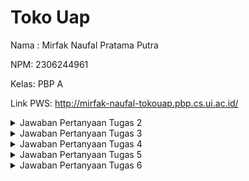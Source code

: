 # Toko Uap
Nama : Mirfak Naufal Pratama Putra

NPM: 2306244961

Kelas: PBP A

Link PWS: http://mirfak-naufal-tokouap.pbp.cs.ui.ac.id/
<details>
<summary>Jawaban Pertanyaan Tugas 2</summary>

### Jelaskan bagaimana cara kamu mengimplementasikan checklist di atas secara step-by-step (bukan hanya sekadar mengikuti tutorial):

1. Membuat direktori toko-uap, mengaktifkan virtual environment, lalu start project menggunakan django dengan nama project toko_uap.
2. Membuat aplikasi dengan nama main, membuat direktori baru, lalu membuat berkas main.html untuk tampilan web.
3. Mengubah berkas models.py, mengisi file views.py, melakukan routing pada aplikasi main dan mengonfigurasi routing pada direktori proyek.
4. Melakukan add, commit, dan push kepada github dan PWS.

### Buatlah bagan yang berisi request client ke web aplikasi berbasis Django beserta responnya dan jelaskan pada bagan tersebut kaitan antara urls.py, views.py, models.py, dan berkas html.
https://drive.google.com/file/d/1j8FsfsbHzdqzthDkdS4eSv9-jqq99bC4/view?usp=sharing

### Jelaskan fungsi git dalam pengembangan perangkat lunak!
Git adalah sistem kontrol versi yang berfungsi untuk melacak perubahan kode sumber dalam pengembangan perangkat lunak. Git membantu menjaga kualitas kode, meningkatkan efisiensi kolaborasi, dan mempermudah manajemen proyek.

### Menurut Anda, dari semua framework yang ada, mengapa framework Django dijadikan permulaan pembelajaran pengembangan perangkat lunak?
Django sering digunakan untuk pemula karena mudah untuk digunakan, arsitektur yang terstruktur, sakalbilitas dan fleksibilitas, keamanan yang kuat, dll.

### Mengapa model pada Django disebut sebagai ORM?
Model pada Django disebut sebagai ORM karena mereka menyederhanakan interaksi antara aplikasi Python dan basis data relasional dengan cara yang terstruktur dan terstandarisasi. ORM Pada Django juga membantu mengurangi kebutuhan untuk menulis SQL secara langsung.
</details>

<details>
<summary>Jawaban Pertanyaan Tugas 3</summary>

### Jelaskan mengapa kita memerlukan data delivery dalam pengimplementasian sebuah platform?
Data delivery diperlukan dalam pengimplementasian platform karena untuk memastikan data tersedia, dapat diakses tepat waktu, dan dapat dikirimkan dengan cara yang efisien. Data delivery juga diperlukan untuk meningkatkan skalabilitas. Dengan data delivery, platform dapat berfungsi dengan optimal.

### Menurutmu, mana yang lebih baik antara XML dan JSON? Mengapa JSON lebih populer dibandingkan XML?
JSON lebih baik dan lebih populer dibandingkan XML karena JSON memiliki struktur yang lebih sederhana dan ringkas, ukuran data yang lebih kecil, serta lebih cepat untuk diparse oleh bahasa pemrograman, terutama JavaScript. 

### Jelaskan fungsi dari method is_valid() pada form Django dan mengapa kita membutuhkan method tersebut?
Method is_valid() digunakan untuk memvalidasi input dari user. Kita membutuhkan method tersebut untuk mencegah data yang tidak valid, memudahkan menangani error, dan menyederhanakan proses validasi.

### Mengapa kita membutuhkan csrf_token saat membuat form di Django? Apa yang dapat terjadi jika kita tidak menambahkan csrf_token pada form Django? Bagaimana hal tersebut dapat dimanfaatkan oleh penyerang?
csrf_token diperlukan dalam form Django untuk melindungi aplikasi dari serangan Cross-Site Request Forgery (CSRF), di mana penyerang dapat mengeksploitasi sesi pengguna untuk mengirimkan permintaan berbahaya yang tampaknya sah. Tanpa csrf_token, data aplikasi rentan dimanipulasi oleh penyerang, karena tidak ada cara untuk memverifikasi bahwa permintaan berasal dari sumber yang sah. Token ini membantu memvalidasi permintaan dengan memastikan bahwa hanya permintaan yang menyertakan token yang valid yang diterima.

### Jelaskan bagaimana cara kamu mengimplementasikan checklist di atas secara step-by-step
1. Membuat direktori baru pada root folder, menambahkan file base.html, mengonfigurasi file settings.py, dan mengubah file main.html.
2. Mengubah primary key dari integer menjadi uuid dengan cara mengimport uuid ke models.py.
3. Menambahkan file forms.py pada direktori main, import fungsi redirect pada file views.py, dan membuat fungsi baru pada views.py.
4. Mengimport fungsi baru dari views.py ke urls.py, menambahkan path untuk mengakses fungsi yang diimport, lalu membuat berkas baru dengan nama file fungsi yang diimport sebelumnya.
5. Mengimport fungsi HttpResponse dan serializers pada file views.py, lalu menambahkan fungsi baru untuk mengembalikan data dalam bentuk XML.
6. Melakukan import fungsi yang baru ditambahkan pada step 5 ke urls.py, lalu menambahkan path untuk mengakses fungsi tersebut.
7. Ulangi step 5 dan 6 untuk XML by id, JSON, dan JSON by id.

### Mengakses keempat URL di poin 2 menggunakan Postman, membuat screenshot dari hasil akses URL pada Postman, dan menambahkannya ke dalam README.md.

#### XML
![Screenshot 2024-09-17 222139](https://github.com/user-attachments/assets/c0cd0941-1a74-40fd-bef0-d0410b665e88)

#### XML by id
![Screenshot 2024-09-17 222216](https://github.com/user-attachments/assets/b1a79260-d0c0-47d6-9ba3-23603888a74d)

#### JSON
![Screenshot 2024-09-17 222235](https://github.com/user-attachments/assets/639d8f32-353c-42d8-bac8-6e533868248b)

#### JSON by id
![Screenshot 2024-09-17 222250](https://github.com/user-attachments/assets/73ea618e-1a78-4b3a-a52d-8125a6e26984)
</details>

<details>
<summary>Jawaban Pertanyaan Tugas 4</summary>
  
### Apa perbedaan antara HttpResponseRedirect() dan redirect()
HttpResponseRedirect() dan redirect() di Django sama-sama digunakan untuk melakukan redirect ke URL yang berbeda, namun memiliki perbedaan dalam fleksibilitasnya. HttpResponseRedirect() hanya menerima URL dalam bentuk string dan mengembalikan respons HTTP 302. Sementara itu, redirect() lebih fleksibel, karena dapat menerima URL string, nama view yang akan di-resolve menjadi URL.

### Jelaskan cara kerja penghubungan model Product dengan User!
Untuk menghubungkan model Product dengan User di Django, digunakan relasi ForeignKey pada model Product, yang mengaitkan setiap produk dengan user. Model Product akan memiliki field user yang merujuk ke model User melalui ForeignKey, dengan opsi on_delete=models.CASCADE agar produk yang dimiliki pengguna terhapus jika pengguna tersebut dihapus.

### Apa perbedaan antara authentication dan authorization, apakah yang dilakukan saat pengguna login? Jelaskan bagaimana Django mengimplementasikan kedua konsep tersebut.
Authentication adalah proses memverifikasi identitas pengguna, sementara authorization adalah menentukan hak akses pengguna setelah terautentikasi. Saat login, Django melakukan authentication, dan jika berhasil, sistem menentukan authorization user.

### Bagaimana Django mengingat pengguna yang telah login? Jelaskan kegunaan lain dari cookies dan apakah semua cookies aman digunakan?
Django mengingat pengguna yang telah login melalui cookies, dengan menyimpan sesi unik yang dikirim bersama setiap permintaan untuk mengenali pengguna. Cookies juga digunakan untuk menyimpan preferensi, melacak aktivitas, dan lain-lain.

### Jelaskan bagaimana cara kamu mengimplementasikan checklist di atas secara step-by-step
1. Menyalankan virtual environtment, meng-import UserCreationForm dan messages. Menambahkan fungsi register pada views.py dan membuat file register.html pada direktori main/templates. Lalu melakukan routing pada urls.py
2. Kembali ke views.py lalu meng-import authenticate dan login. Lalu menambahkan fungsi login pada views.py dan membuat login.html untuk tampilan login. Lalu melakukan routing pada urls.py
3. Kembali ke views.py lalu meng-import logout. Lalu menambahkan fungsi logout pada views.py dan membuat logout.html untuk tampilan logout. Lalu melakukan routing pada urls.py
4. Kembali ke views.py lalu meng-import login_required untuk merestriksi akses halaman main.
5. Kembali lagi ke views.py dan meng-import HttpResponseRedirect, reverse, dan datetime. Mengupdate fungsi login_user untuk menambahkan last login, lalu mengupdate fungsi show_main untuk menambahkan informasi cookie last_login. Mengubah fungsi logout untuk menghapus cookies ketika logout. Lalu menambahkan tampilan kapan terakhir login pada main.html.
6. Membuka models.py dan meng-import User. Lalu menambahkan block code ```user = models.ForeignKey(User, on_delete=models.CASCADE)``` untuk mengaitkan Product dengan User.

</details>

<details>
<summary> Jawaban Pertanyaan Tugas 5</summary>

### Jika terdapat beberapa CSS selector untuk suatu elemen HTML, jelaskan urutan prioritas pengambilan CSS selector tersebut!
Jika terdapat beberapa CSS selector untuk suatu elemen HTML, prioritas pengambilan ditentukan oleh spesifisitas. Urutan prioritasnya adalah inline styles, diikuti oleh ID selectors, class selectors, attribute selectors, dan pseudo-classes, kemudian element selectors dan pseudo-elements. Jika terdapat spesifisitas yang sama, aturan yang muncul terakhir di kode akan diterapkan.

### Mengapa responsive design menjadi konsep yang penting dalam pengembangan aplikasi web? Berikan contoh aplikasi yang sudah dan belum menerapkan responsive design!
Responsive design penting agar tampilan aplikasi web dapat menyesuaikan berbagai ukuran layar perangkat, sehingga pengguna mendapatkan pengalaman yang optimal. Contoh aplikasi yang sudah menerapkan responsive design adalah YouTube, sementara contoh yang belum adalah beberapa situs lama yang hanya didesain untuk desktop.

### Jelaskan perbedaan antara margin, border, dan padding, serta cara untuk mengimplementasikan ketiga hal tersebut!
Margin adalah ruang di luar elemen, border adalah garis yang mengelilingi elemen, dan padding adalah ruang di dalam elemen, antara konten dan border. Ketiga hal ini dapat diimplementasikan di CSS dengan properti margin, border, dan padding serta nilainya, contoh: ```margin: 10px; border: 1px solid black; padding: 5px;```.

### Jelaskan konsep flex box dan grid layout beserta kegunaannya!
Flexbox adalah sistem tata letak satu dimensi yang berguna untuk mengatur elemen secara fleksibel dalam satu baris atau kolom, sedangkan grid layout adalah sistem tata letak dua dimensi yang memungkinkan pengaturan elemen dalam baris dan kolom. Flexbox digunakan untuk tata letak sederhana seperti navigasi, sementara grid lebih cocok untuk tata letak yang kompleks seperti dashboard.

### Jelaskan bagaimana cara kamu mengimplementasikan checklist di atas secara step-by-step!
1. Menambahkan Tailwind ke dalam aplikasi Toko Uap.
2. Buka file views.py dan tambahkan ```edit_product```. Menambahkan file ```edit_product.html``` pada direktori main/templates. Lalu mengimport fungsi dan menambahkan path ke urls.py. Lalu menambahkan edit button ke main.html
3. Buka kembali file views.py dan tambahkan ```delete_product```. Lalu mengimport fungsi dan menambahkan path ke urls.py. Setelah itu menambahkan button di main.html
4. Buka direktori templates di root directory, lalu menambahkan ```navbar.html```. Kemudian menambahkan block code ```{% include 'navbar.html' %}``` ke file main.html, create_product_entry.html, dan edit_product.html.
5. Membuat direktori baru pada root directory yaitu direktori ```static/css```. Lalu tambahkan file ```global.css```. Setelah itu hubungkan ```global.css``` dan script Tailwind ke base.html. Lalu tambahkan custom styling ke ```global.css```.
6. Setelah itu, kita bisa memulai untuk styling page-page seperti login, register, home page, dll.
</details>
<details>
<summary>Jawaban Pertanyaan Tugas 6</summary>
  
### Jelaskan manfaat dari penggunaan JavaScript dalam pengembangan aplikasi web!
JavaScript sangat bermanfaat dalam pengembangan aplikasi web karena memungkinkan pembuatan antarmuka pengguna yang dinamis dan interaktif secara langsung di browser. Dengan JavaScript, pengembang dapat memperbarui konten halaman tanpa perlu memuat ulang seluruh halaman, memberikan pengalaman yang lebih responsif bagi pengguna. Selain itu, JavaScript juga mendukung integrasi API, manipulasi DOM, dan validasi data di sisi klien, yang meningkatkan efisiensi dan keamanan.

### Jelaskan fungsi dari penggunaan await ketika kita menggunakan fetch()! Apa yang akan terjadi jika kita tidak menggunakan await?
Fungsi ```await``` saat menggunakan ```fetch()``` adalah untuk menghentikan eksekusi kode hingga permintaan jaringan selesai dan hasilnya dikembalikan, sehingga kita bisa menangani respons atau kesalahan secara sinkron. Tanpa ```await```, ```fetch()``` akan mengembalikan promise yang belum selesai, menyebabkan kode berikutnya berjalan sebelum hasil permintaan diterima. Ini dapat menyebabkan penggunaan data yang belum tersedia, misalnya ketika mencoba mengakses respons dari ```fetch()``` sebelum server merespons, yang dapat mengakibatkan bug.

### Mengapa kita perlu menggunakan decorator csrf_exempt pada view yang akan digunakan untuk AJAX POST?
Kita perlu menggunakan decorator ```csrf_exempt``` pada view yang digunakan untuk AJAX POST jika permintaan tersebut tidak menyertakan token CSRF (Cross-Site Request Forgery). Secara default, Django mengharuskan setiap permintaan POST dari klien yang terautentikasi untuk menyertakan token CSRF demi keamanan. Jika tidak, Django akan memblokir permintaan tersebut sebagai perlindungan terhadap serangan CSRF. Namun, dalam beberapa kasus seperti AJAX POST dari sumber tertentu, token CSRF mungkin tidak disertakan, sehingga decorator ini digunakan untuk menonaktifkan pemeriksaan CSRF pada view tertentu. Meski begitu, ini perlu digunakan dengan hati-hati agar tidak melemahkan keamanan aplikasi.

### Pada tutorial PBP minggu ini, pembersihan data input pengguna dilakukan di belakang (backend) juga. Mengapa hal tersebut tidak dilakukan di frontend saja?
Pembersihan data input pengguna perlu dilakukan di backend karena validasi di frontend saja tidak cukup aman. Meskipun frontend bisa mencegah beberapa kesalahan input, penyerang dapat memanipulasi data sebelum dikirim ke server, melewati validasi frontend. Backend memastikan bahwa semua data yang masuk valid dan aman sebelum diproses atau disimpan di server, melindungi aplikasi dari serangan seperti injeksi SQL atau XSS. Validasi di backend juga menjaga konsistensi aturan untuk semua input, terlepas dari bagaimana data dikirim.

### Jelaskan bagaimana cara kamu mengimplementasikan checklist di atas secara step-by-step!
1. Mengimport ```csrf_exempt``` dan ```require_POST``` pada views.py. Lalu menambahkan fungsi untuk menambahkan entry product menggunakan AJAX. Lalu melakukan routing untuk fungsi tersebut pada urls.py.
2. Pada views.py kita mengubah bagian data pada ```show_json``` dan ```show_xml```. Lalu pada main.html, kita menambahkan function untuk ```fetch``` data. Kita juga menambahkan function untuk me-refresh data.
3. Menambahkan modal pada main.html serta fungsi-fungsi yang diperlukan. Tambahkan juga button untuk membuat entry product menggunakan AJAX.
4. Menambahkan function pada main.html yaitu ```addProduct()```. Lalu tambahkan event listener untuk menjalankan function ```addProduct()```.
5. Pada views.py dan forms.py, import ```strip_tags```. Lalu gunakan fungsi ```strip_tags``` pada data ```nama```, ```review```, dan ```description```. Lalu tambahkan method pada forms.py untuk ketiga data tersebut.
</details>
